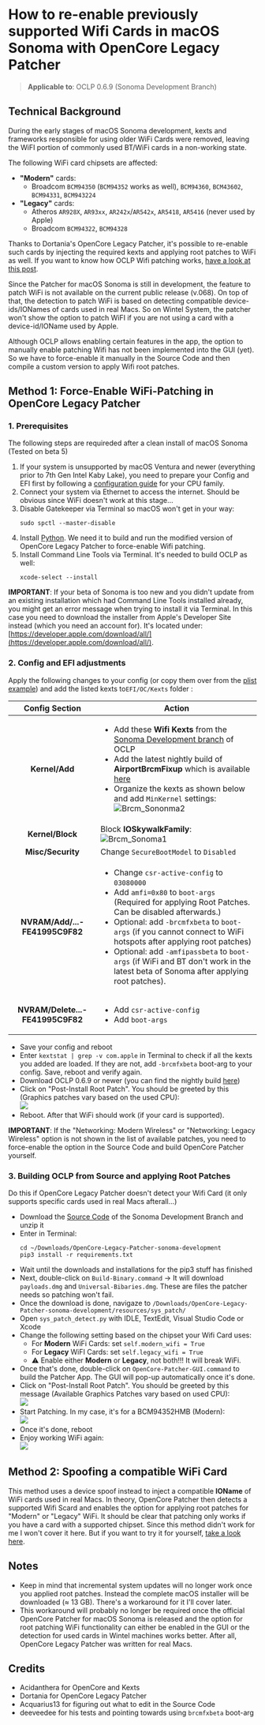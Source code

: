 # How to re-enable previously supported Wifi Cards in macOS Sonoma with OpenCore Legacy Patcher

> **Applicable to**: OCLP 0.6.9 (Sonoma Development Branch)

## Technical Background
During the early stages of macOS Sonoma development, kexts and frameworks responsible for using older WiFi Cards were removed, leaving the WiFI portion of commonly used BT/WiFi cards in a non-working state.

The following WiFi card chipsets are affected:

- **"Modern"** cards:
	- Broadcom `BCM94350` (`BCM94352` works as well), `BCM94360`, `BCM43602`, `BCM94331`, `BCM943224`
- **"Legacy"** cards:
	- Atheros `AR928X`, `AR93xx`, `AR242x`/`AR542x`, `AR5418`, `AR5416` (never used by Apple)
	- Broadcom `BCM94322`, `BCM94328`

Thanks to Dortania's OpenCore Legacy Patcher, it's possible to re-enable such cards by injecting the required kexts and applying root patches to WiFi as well. If you want to know how OCLP Wifi patching works, [have a look at this post](https://www.insanelymac.com/forum/topic/357087-macos-sonoma-wireless-issues-discussion/?do=findComment&comment=2809940).

Since the Patcher for macOS Sonoma is still in development, the feature to patch WiFi is not available on the current public release (v.068). On top of that, the detection to patch WiFi is based on detecting  compatible device-ids/IONames of cards used in real Macs. So on Wintel System, the patcher won't show the option to patch WiFI if you are not using a card with a device-id/IOName used by Apple. 

Although OCLP allows enabling certain features in the app, the option to manually enable patching  Wifi has not been implemented into the GUI (yet). So we have to force-enable it manually in the Source Code and then compile a custom version to apply Wifi root patches.

## Method 1: Force-Enable WiFi-Patching in OpenCore Legacy Patcher

### 1. Prerequisites
The following steps are requireded after a clean install of macOS Sonoma (Tested on beta 5)

1. If your system is unsupported by macOS Ventura and newer (everything prior to 7th Gen Intel Kaby Lake), you need to prepare your Config and EFI first by following a [configuration guide](https://github.com/5T33Z0/OC-Little-Translated/tree/main/14_OCLP_Wintel#configuration-guides) for your CPU family.
2. Connect your system via Ethernet to access the internet. Should be obvious since WiFi doesn't work at this stage…
3. Disable Gatekeeper via Terminal so macOS won't get in your way:
	```shell
	sudo spctl --master-disable
	```
4. Install [Python](https://www.python.org/). We need it to build and run the modified version of OpenCore Legacy Patcher to force-enable Wifi patching.
5. Install Command Line Tools via Terminal. It's needed to build OCLP as well:
	```shell
	xcode-select --install
	```

**IMPORTANT**: If your beta of Sonoma is too new and you didn't update from an existing installation which had Command Line Tools installed already, you might get an error message when trying to install it via Terminal. In this case you need to download the installer from Apple's Developer Site instead (which you need an account for). It's located under: [https://developer.apple.com/download/all/](https://developer.apple.com/download/all/).

### 2. Config and EFI adjustments
Apply the following changes to your config (or copy them over from the [plist example](https://github.com/5T33Z0/OC-Little-Translated/blob/main/14_OCLP_Wintel/plist/Sonoma_WIFI.plist)) and add the listed kexts to`EFI/OC/Kexts` folder :

Config Section | Action
:-------------:|-------
**Kernel/Add** | <ul> <li> Add these **Wifi Kexts** from the [Sonoma Development branch](https://github.com/dortania/OpenCore-Legacy-Patcher/tree/sonoma-development/payloads/Kexts/Wifi) of OCLP <li> Add the latest nightly build of **AirportBrcmFixup** which is available [here](https://dortania.github.io/builds/?product=AirportBrcmFixup&viewall=true) <li> Organize the kexts as shown below and add `MinKernel` settings:<br> ![Brcm_Sononma2](https://github.com/5T33Z0/OC-Little-Translated/assets/76865553/49c099aa-1f83-4112-a324-002e1ca2e6e7)
**Kernel/Block**| Block **IOSkywalkFamily**: <br> ![Brcm_Sonoma1](https://github.com/5T33Z0/OC-Little-Translated/assets/76865553/54079541-ee2e-4848-bb80-9ba062363210)
**Misc/Security** | Change `SecureBootModel` to `Disabled`
**NVRAM/Add/...-FE41995C9F82** |<ul><li> Change `csr-active-config` to `03080000` <li> Add `amfi=0x80` to `boot-args` (Required for applying Root Patches. Can be disabled afterwards.)<li> Optional: add `-brcmfxbeta` to `boot-args` (if you cannot connect to WiFi hotspots after applying root patches) <li> Optional: add `-amfipassbeta` to `boot-args` (if WiFi and BT don't work in the latest beta of Sonoma after applying root patches). 
**NVRAM/Delete...-FE41995C9F82** | <ul> <li> Add `csr-active-config` <li> Add `boot-args`

- Save your config and reboot
- Enter `kextstat | grep -v com.apple` in Terminal to check if all the kexts you added are loaded. If they are not, add `-brcmfxbeta` boot-arg to your config. Save, reboot and verify again.
- Download OCLP 0.6.9 or newer (you can find the nightly build [here](https://github.com/dortania/OpenCore-Legacy-Patcher/pull/1077#issuecomment-1646934494))
- Click on "Post-Install Root Patch". You should be greeted by this (Graphics patches vary based on the used CPU): <br>![](https://www.insanelymac.com/uploads/monthly_2023_08/403798316_Bildschirmfoto2023-08-02um11_12_24.png.7b944c8bdf5e5a1ed396b7a93fe391a9.png)
- Reboot. After that WiFi should work (if your card is supported).

**IMPORTANT**: If the "Networking: Modern Wireless" or "Networking: Legacy Wireless" option is not shown in the list of available patches, you need to force-enable the option in the Source Code and build OpenCore Patcher yourself.

### 3. Building OCLP from Source and applying Root Patches
Do this if OpenCore Legacy Patcher doesn't detect your Wifi Card (it only supports specific cards used in real Macs afterall…)

- Download the [Source Code](https://github.com/dortania/OpenCore-Legacy-Patcher/tree/sonoma-development) of the Sonoma Development Branch and unzip it
-  Enter in Terminal:
    ```shell
    cd ~/Downloads/OpenCore-Legacy-Patcher-sonoma-development
    pip3 install -r requirements.txt
    ```
- Wait until the downloads and installations for the pip3 stuff has finished
- Next, double-click on `Build-Binary.command` &rarr; It will download `payloads.dmg` and `Universal-Bibaries.dmg`. These are files the patcher needs so patching won't fail.
- Once the download is done, navigaze to `/Downloads/OpenCore-Legacy-Patcher-sonoma-development/resources/sys_patch/`
- Open `sys_patch_detect.py` with IDLE, TextEdit, Visual Studio Code or Xcode
- Change the following setting based on the chipset your Wifi Card uses:
	- For **Modern** WiFi Cards: set `self.modern_wifi = True` 
	- For **Legacy** WiFI Cards: set `self.legacy_wifi = True`
	- :warning: Enable either **Modern** or **Legacy**, not both!!! It will break WiFi.
- Once that's done, double-click on `OpenCore-Patcher-GUI.command` to build the Patcher App. The GUI will pop-up automatically once it's done.
- Click on "Post-Install Root Patch". You should be greeted by this message (Available Graphics Patches vary based on used CPU): <br>![](https://www.insanelymac.com/uploads/monthly_2023_08/403798316_Bildschirmfoto2023-08-02um11_12_24.png.7b944c8bdf5e5a1ed396b7a93fe391a9.png)
- Start Patching. In my case, it's for a BCM94352HMB (Modern): <br>![](https://www.insanelymac.com/uploads/monthly_2023_08/366682814_Bildschirmfoto2023-08-02um11_17_12.png.ad94650eb54ff5401f2320bb89b8c24b.png)
- Once it's done, reboot
- Enjoy working WiFi again: <br>![](https://www.insanelymac.com/uploads/monthly_2023_08/1841481226_Bildschirmfoto2023-08-02um11_19_25.thumb.png.42f9df96caa57f9bcfeb1a4d596c5735.png)

## Method 2: Spoofing a compatible WiFi Card
This method uses a device spoof instead to inject a compatible **IOName** of WiFi cards used in real Macs. In theory, OpenCore Patcher then detects a supported Wifi Scard and enables the option for applying root patches for "Modern" or "Legacy" WiFi. It should be clear that patching only works if you have a card with a supported chipset. Since this method didn't work for me I won't cover it here. But if you want to try it for yourself, [take a look here](https://www.insanelymac.com/forum/topic/357087-macos-sonoma-wireless-issues-discussion/).

## Notes
- Keep in mind that incremental system updates will no longer work once you applied root patches. Instead the complete macOS installer will be downloaded (≈ 13 GB). There's a workaround for it I'll cover later.
- This workaround will probably no longer be required once the official OpenCore Patcher for macOS Sonoma is released and the option for root patching WiFi functionality can either be enabled in the GUI or the detection for used cards in Wintel machines works better. After all, OpenCore Legacy Patcher was written for real Macs.

## Credits
- Acidanthera for OpenCore and Kexts
- Dortania for OpenCore Legacy Patcher
- Acquarius13 for figuring out what to edit in the Source Code
- deeveedee for his tests and pointing towards using `brcmfxbeta` boot-arg
